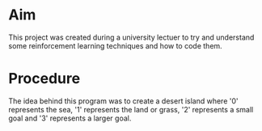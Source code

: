 # Aim
This project was created during a university lectuer to try and understand some reinforcement learning techniques and how to code them.

# Procedure
The idea behind this program was to create a desert island where '0' represents the sea, '1' represents the land or grass, '2' represents a small goal and '3' represents a larger goal.

